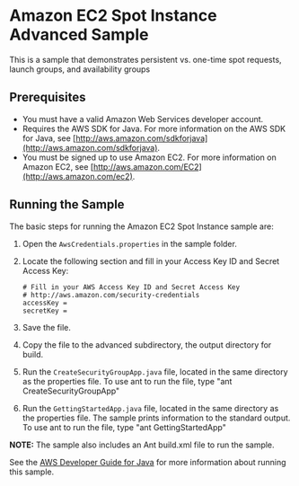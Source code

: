 # Amazon EC2 Spot Instance Advanced Sample

This is a sample that demonstrates persistent vs. one-time spot requests, launch groups, and availability groups

## Prerequisites

*   You must have a valid Amazon Web Services developer account.
*   Requires the AWS SDK for Java. For more information on the AWS SDK for Java, see [http://aws.amazon.com/sdkforjava](http://aws.amazon.com/sdkforjava).
*   You must be signed up to use Amazon EC2. For more information on Amazon EC2, see [http://aws.amazon.com/EC2](http://aws.amazon.com/ec2).

## Running the Sample

The basic steps for running the Amazon EC2 Spot Instance sample are:

1.  Open the `AwsCredentials.properties` in the sample folder.

2.  Locate the following section and fill in your Access Key ID and Secret Access Key:  

    ```
    # Fill in your AWS Access Key ID and Secret Access Key  
    # http://aws.amazon.com/security-credentials  
    accessKey =  
    secretKey =
    ```

3.  Save the file.

4.  Copy the file to the advanced subdirectory, the output directory for build.

5.  Run the `CreateSecurityGroupApp.java` file, located in the same directory as the properties file. To use ant to run the file, type "ant CreateSecurityGroupApp"

6.  Run the `GettingStartedApp.java` file, located in the same directory as the properties file. The sample prints information to the standard output. To use ant to run the file, type "ant GettingStartedApp"

**NOTE:** The sample also includes an Ant build.xml file to run the sample.

See the [AWS Developer Guide for Java](http://docs.amazonwebservices.com/AWSSdkDocsJava/latest/DeveloperGuide/tutorial-spot-advanced-java.html) for more information about running this sample.
